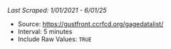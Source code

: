 *Last Scraped: 1/01/2021 - 6/01/25*

- Source: https://gustfront.ccrfcd.org/gagedatalist/
- Interval: 5 minutes
- Include Raw Values: `TRUE`